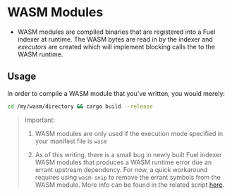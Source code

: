 # WASM Modules

- WASM modules are compiled binaries that are registered into a Fuel indexer at runtime. The WASM bytes are read in by the indexer and _executors_ are created which will implement blocking calls the to the WASM runtime.

## Usage

In order to compile a WASM module that you've written, you would merely:

```bash
cd /my/wasm/directory && cargo build --release
```

> Important: 
>
> 1. WASM modules are only used if the execution mode specified in your manifest file is `wasm`
>
> 2. As of this writing, there is a small bug in newly built Fuel indexer WASM modules that produces a WASM runtime error due an errant upstream dependency. For now, a quick workaround requires using `wasm-snip` to remove the errant symbols from the WASM module. More info can be found in the related script [here](https://github.com/FuelLabs/fuel-indexer/blob/master/scripts/stripper.bash).

